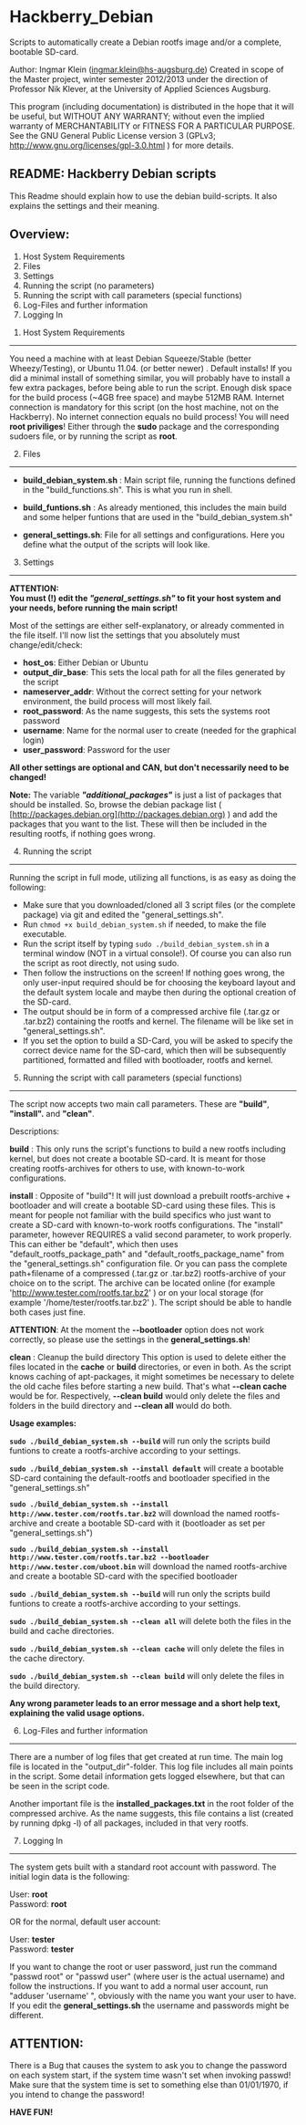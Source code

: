 Hackberry_Debian
==============

Scripts to automatically create a Debian rootfs image and/or a complete, bootable SD-card.

Author: Ingmar Klein (ingmar.klein@hs-augsburg.de)
Created in scope of the Master project, winter semester 2012/2013 under the direction of Professor Nik Klever, at the University of Applied Sciences Augsburg.

This program (including documentation) is distributed in the hope that it will be useful, but WITHOUT ANY WARRANTY; without even the implied
warranty of MERCHANTABILITY or FITNESS FOR A PARTICULAR PURPOSE.  See the GNU General Public License version 3 (GPLv3; http://www.gnu.org/licenses/gpl-3.0.html )
for more details.


README: Hackberry Debian scripts
------------------------------


This Readme should explain how to use the debian build-scripts. It also explains the settings and their meaning.


	
Overview:
---------

1. Host System Requirements
2. Files
3. Settings
4. Running the script (no parameters)
5. Running the script with call parameters (special functions)
6. Log-Files and further information 
7. Logging In




1) Host System Requirements 
---------------------------

You need a machine with at least Debian Squeeze/Stable (better Wheezy/Testing), or Ubuntu 11.04. (or better newer) . Default installs! If you did a minimal install of something similar, you will probably have to install a few extra packages, before being able to run the script.
Enough disk space for the build process (~4GB free space) and maybe 512MB RAM. Internet connection is mandatory for this script (on the host machine, not on the Hackberry).
No internet connection equals no build process!
You will need **root priviliges**! Either through the **sudo** package and the corresponding sudoers file, or by running the script as **root**.




2) Files
--------

- **build_debian_system.sh** : Main script file, running the functions defined in the "build_functions.sh". This is what you run in shell.

- **build_funtions.sh** : As already mentioned, this includes the main build and some helper funtions that are used in the "build_debian_system.sh"

- **general_settings.sh**: File for all settings and configurations. Here you define what the output of the scripts will look like.




3) Settings
-----------

**ATTENTION:**  
**You must (!) edit the *"general_settings.sh"* to fit your host system and your needs, before running the main script!**

Most of the settings are either self-explanatory, or already commented in the file itself. I'll now list the settings that you absolutely must change/edit/check:

- **host_os**: Either Debian or Ubuntu
- **output_dir_base**: This sets the local path for all the files generated by the script
- **nameserver_addr**: Without the correct setting for your network environment, the build process will most likely fail.
- **root_password**: As the name suggests, this sets the systems root password
- **username**: Name for the normal user to create (needed for the graphical login)
- **user_password**: Password for the user


**All other settings are optional and CAN, but don't necessarily need to be changed!**

**Note:**
The variable ***"additional_packages"*** is just a list of packages that should be installed. So, browse the debian package list ( [http://packages.debian.org](http://packages.debian.org) ) and add the packages that you want to the list. These will then be included in the resulting rootfs, if nothing goes wrong.




4) Running the script
---------------------

Running the script in full mode, utilizing all functions, is as easy as doing the following:

- Make sure that you downloaded/cloned all 3 script files (or the complete package) via git and edited the "general_settings.sh".
- Run `chmod +x build_debian_system.sh` if needed, to make the file executable.
- Run the script itself by typing `sudo ./build_debian_system.sh` in a terminal window (NOT in a virtual console!). Of course you can also run the script as root directly, not using sudo.
- Then follow the instructions on the screen! If nothing goes wrong, the only user-input required should be for choosing the keyboard layout and the default system locale and maybe then during the optional creation of the SD-card.
- The output should be in form of a compressed archive file (.tar.gz or .tar.bz2) containing the rootfs and kernel. The filename will be like set in "general_settings.sh".
- If you set the option to build a SD-Card, you will be asked to specify the correct device name for the SD-card, which then will be subsequently partitioned, formatted and filled with bootloader, rootfs and kernel.



5) Running the script with call parameters (special functions)
--------------------------------------------------------------

The script now accepts two main call parameters.
These are **"build"**, **"install".** and **"clean"**.

Descriptions:

**build** : This only runs the script's functions to build a new rootfs including kernel, but does not create a bootable SD-card. It is meant for those creating rootfs-archives for others to use, with known-to-work configurations.

**install** : Opposite of "build"!
It will just download a prebuilt rootfs-archive + bootloader and will create a bootable SD-card using these files. This is meant for people not familiar with the build specifics who just want to create a SD-card with known-to-work rootfs configurations.
The "install" parameter, however REQUIRES a valid second parameter, to work properly.
This can either be "default", which then uses "default_rootfs_package_path" and "default_rootfs_package_name" from the "general_settings.sh" configuration file.
Or you can pass the complete path+filename of a compressed (.tar.gz or .tar.bz2) rootfs-archive of your choice on to the script. The archive can be located online (for example 'http://www.tester.com/rootfs.tar.bz2' ) or on your local storage (for example '/home/tester/rootfs.tar.bz2' ). The script should be able to handle both cases just fine.

**ATTENTION**: At the moment the **--bootloader** option does not work correctly, so please use the settings in the **general_settings.sh**!


**clean** : Cleanup the build directory
This option is used to delete either the files located in the **cache** or **build** directories, or even in both.
As the script knows caching of apt-packages, it might sometimes be necessary to delete the old cache files before starting a new build. That's what **--clean cache** would be for. Respectively, **--clean build** would only delete the files and folders in the build directory and **--clean all** would do both.


**Usage examples:**

**`sudo ./build_debian_system.sh --build`**  will run only the scripts build funtions to create a rootfs-archive according to your settings.

**`sudo ./build_debian_system.sh --install default`** will create a bootable SD-card containing the default-rootfs and bootloader specified in the "general_settings.sh"

**`sudo ./build_debian_system.sh --install http://www.tester.com/rootfs.tar.bz2`** will download the named rootfs-archive and create a bootable SD-card with it (bootloader as set per "general_settings.sh")

**`sudo ./build_debian_system.sh --install http://www.tester.com/rootfs.tar.bz2 --bootloader http://www.tester.com/uboot.bin`** will download the named rootfs-archive and create a bootable SD-card with the specified bootloader

**`sudo ./build_debian_system.sh --build`**  will run only the scripts build funtions to create a rootfs-archive according to your settings.

**`sudo ./build_debian_system.sh --clean all`**  will delete both the files in the build and cache directories.

**`sudo ./build_debian_system.sh --clean cache`**  will only delete the files in the cache directory.

**`sudo ./build_debian_system.sh --clean build`**  will only delete the files in the build directory.


**Any wrong parameter leads to an error message and a short help text, explaining the valid usage options.**





6) Log-Files and further information
------------------------------------

There are a number of log files that get created at run time. The main log file is located in the "output_dir"-folder.
This log file includes all main points in the script. Some detail information gets logged elsewhere, but that can be seen in the script code.

Another important file is the **installed_packages.txt** in the root folder of the compressed archive.
As the name suggests, this file contains a list (created by running dpkg -l) of all packages, included in that very rootfs.




7) Logging In
-------------

The system gets built with a standard root account with password. The initial login data is the following:

User: **root**  
Password: **root**

OR for the normal, default user account:

User: **tester**  
Password: **tester**


If you want to change the root or user password, just run the command "passwd root" or "passwd user" (where user is the actual username) and follow the instructions.
If you want to add a normal user account, run "adduser 'username' ", obviously with the name you want your user to have.
If you edit the **general_settings.sh** the username and passwords might be different.


ATTENTION:
----------
There is a Bug that causes the system to ask you to change the password on each system start, if the system time wasn't set when invoking passwd!
Make sure that the system time is set to something else than 01/01/1970, if you intend to change the password!


**HAVE FUN!**

